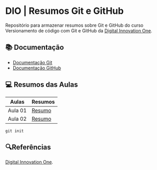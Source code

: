
# DIO | Resumos Git e GitHub

Repositório para armazenar resumos sobre Git e GitHub do curso Versionamento de código com Git e GitHub da [Digital Innovation One](https://www.dio.me/).

## 📚 Documentação
- [Documentação Git](http://git-scm.com/doc)
- [Documentação GitHub](http://docs.github.com/)

## 💻 Resumos das Aulas

| Aulas | Resumos |
|-------|---------|
| Aula 01 | [Resumo]()|
| Aula 02 | [Resumo]()|

```
git init
```

## 🔍Referências 
[Digital Innovation One]().
